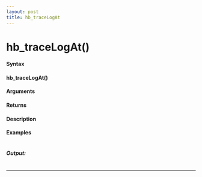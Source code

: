 ```yaml
---
layout: post
title: hb_traceLogAt
---
```


# hb_traceLogAt()


#### Syntax

#### hb_traceLogAt()

#### Arguments

#### Returns

#### Description

#### Examples

```

```

##### Output:

```

```

---